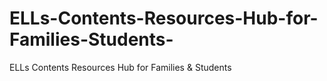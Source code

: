 # ELLs-Contents-Resources-Hub-for-Families-Students-
ELLs Contents Resources Hub for Families &amp; Students 
